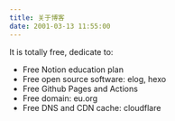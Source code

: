```yaml
---
title: 关于博客
date: 2001-03-13 11:55:00
---
```


It is totally free, dedicate to:

- Free Notion education plan
- Free open source software: elog, hexo
- Free Github Pages and Actions
- Free domain: eu.org
- Free DNS and CDN cache: cloudflare
